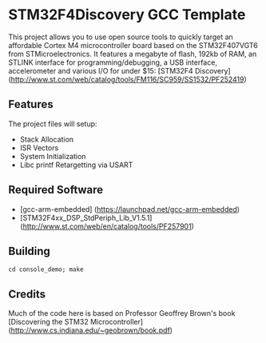 STM32F4Discovery GCC Template
=============================
This project allows you to use open source tools to quickly target an affordable Cortex M4 microcontroller board based on the STM32F407VGT6 from STMicroelectronics. It features a megabyte of flash, 192kb of RAM, an STLINK interface for programming/debugging, a USB interface, accelerometer and various I/O for under $15: [STM32F4 Discovery] (http://www.st.com/web/catalog/tools/FM116/SC959/SS1532/PF252419)


## Features
The project files will setup:
* Stack Allocation
* ISR Vectors
* System Initialization 
* Libc printf Retargetting via USART

## Required Software
* [gcc-arm-embedded] (https://launchpad.net/gcc-arm-embedded)
* [STM32F4xx_DSP_StdPeriph_Lib_V1.5.1] (http://www.st.com/web/en/catalog/tools/PF257901)

## Building
```
cd console_demo; make
```

## Credits
Much of the code here is based on Professor Geoffrey Brown's book [Discovering the STM32 Microcontroller] (http://www.cs.indiana.edu/~geobrown/book.pdf)
